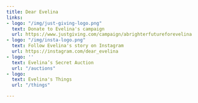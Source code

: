 ```yaml
---
title: Dear Evelina
links:
- logo: "/img/just-giving-logo.png"
  text: Donate to Evelina's campaign
  url: https://www.justgiving.com/campaign/abrighterfutureforevelina
- logo: "/img/insta-logo.png"
  text: Follow Evelina's story on Instagram
  url: https://instagram.com/dear_evelina
- logo: ''
  text: Evelina’s Secret Auction
  url: "/auctions"
- logo: 
  text: Evelina's Things
  url: "/things"

---
```

